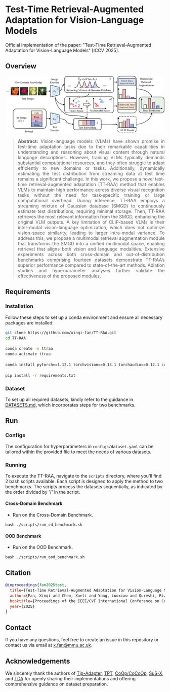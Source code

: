 # Test-Time Retrieval-Augmented Adaptation for Vision-Language Models

Official implementation of the paper: "Test-Time Retrieval-Augmented Adaptation for Vision-Language Models" [ICCV 2025].

## Overview
![abstract figure](docs/pipeline.png)
> **<p align="justify"> Abstract:** Vision-language models (VLMs) have shown promise in test-time adaptation tasks due to their remarkable capabilities in understanding and reasoning about visual content through natural language descriptions. However, training VLMs typically demands substantial computational resources, and they often struggle to adapt efficiently to new domains or tasks. Additionally, dynamically estimating the test distribution from streaming data at test time remains a significant challenge. In this work, we propose a novel test-time retrieval-augmented adaptation (TT-RAA) method that enables VLMs to maintain high performance across diverse visual recognition tasks without the need for task-specific training or large computational overhead. 
During inference, TT-RAA employs a streaming mixture of Gaussian database (SMGD) to continuously estimate test distributions, requiring minimal storage. Then, TT-RAA retrieves the most relevant information from the SMGD, enhancing the original VLM outputs. A key limitation of CLIP-based VLMs is their inter-modal vision-language optimization, which does not optimize vision-space similarity, leading to larger intra-modal variance. To address this, we propose a multimodal retrieval augmentation module that transforms the SMGD into a unified multimodal space, enabling retrieval that aligns both vision and language modalities. Extensive experiments across both cross-domain and out-of-distribution benchmarks comprising fourteen datasets demonstrate TT-RAA’s superior performance compared to state-of-the-art methods. Ablation studies and hyperparameter analyses further validate the effectiveness of the proposed modules.

## Requirements 
### Installation
Follow these steps to set up a conda environment and ensure all necessary packages are installed:

```bash
git clone https://github.com/xinqi-fan/TT-RAA.git
cd TT-RAA

conda create -n ttraa
conda activate ttraa

conda install pytorch==1.12.1 torchvision==0.13.1 torchaudio==0.12.1 cudatoolkit=11.3 -c pytorch

pip install -r requirements.txt
```

### Dataset
To set up all required datasets, kindly refer to the guidance in [DATASETS.md](docs/DATASETS.md), which incorporates steps for two benchmarks.

## Run
### Configs
The configuration for hyperparameters in `configs/dataset.yaml` can be tailored within the provided file to meet the needs of various datasets.

### Running
To execute the TT-RAA, navigate to the `scripts` directory, where you'll find 2 bash scripts available. Each script is designed to apply the method to two benchmarks. The scripts process the datasets sequentially, as indicated by the order divided by '/' in the script. 

#### Cross-Domain Benchmark
* Run on the Cross-Domain Benchmark.
```
bash ./scripts/run_cd_benchmark.sh 
```

#### OOD Benchmark
* Run on the OOD Benchmark.
```
bash ./scripts/run_ood_benchmark.sh 
```

## Citation
```bibtex
@inproceedings{fan2025test,
  title={Test-Time Retrieval-Augmented Adaptation for Vision-Language Models},
  author={Fan, Xinqi and Chen, Xueli and Yang, Luoxiao and Qureshi, Rizwan and Dou, Qi and Yap, Moi Hoon and Shah, Mubarak},
  booktitle={Proceedings of the IEEE/CVF International Conference on Computer Vision},
  year={2025}
}
```

## Contact
If you have any questions, feel free to create an issue in this repository or contact us via email at x.fan@mmu.ac.uk.

## Acknowledgements
We sincerely thank the authors of [Tip-Adapter](https://github.com/gaopengcuhk/Tip-Adapter), [TPT](https://github.com/azshue/TPT), [CoOp/CoCoOp](https://github.com/KaiyangZhou/CoOp), [SuS-X](https://github.com/vishaal27/SuS-X), and [TDA](https://github.com/kdiAAA/TDA) for openly sharing their implementations and offering comprehensive guidance on dataset preparation.

